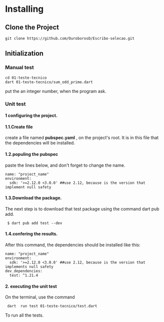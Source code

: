 # Installing

## Clone the Project
```
git clone https://github.com/OuroborosD/Escribo-selecao.git
```

## Initialization

### Manual test
```
cd 01-teste-tecnico
dart 01-teste-tecnico/sum_odd_prime.dart
```
put the an integer number, when the program ask.

### Unit test
#### 1 configuring the project.
#### 1.1.Create file
create a file named **pubspec.yaml** , on the project's root. It is in this file that the dependencies will be installed.

#### 1.2.populing the pubspec
paste the lines below, and don't forget to change the name.
```
name: "project_name"
environment:
  sdk: '>=2.12.0 <3.0.0' ##use 2.12, because is the version that implement null safety
```

#### 1.3.Download the package.
The next step is to download that test package using the command dart pub add.
```
 $ dart pub add test --dev
```
#### 1.4.confering the results.

After this command, the dependencies should be installed like this:
```
name: "project_name"
environment:
  sdk: '>=2.12.0 <3.0.0' ##use 2.12, because is the version that implements null safety
dev_dependencies:
  test: ^1.21.4
```

#### 2. executing the unit test

On the terminal, use the command
```
 dart  run test 01-teste-tecnico/test.dart
```
To run all the tests.
